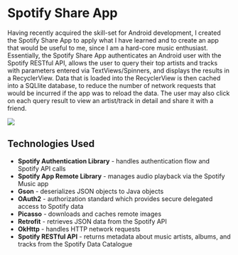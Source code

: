 # Spotify Share App
Having recently acquired the skill-set for Android development, I created the Spotify Share App to apply what I have learned and to create an app that would be useful to me, since I am a hard-core music enthusiast. Essentially, the Spotify Share App authenticates an Android user with the Spotify RESTful API, allows the user to query their top artists and tracks with parameters entered via TextViews/Spinners, and displays the results in a RecyclerView. Data that is loaded into the RecyclerView is then cached into a SQLlite database, to reduce the number of network requests that would be incurred if the app was to reload the data. The user may also click on each query result to view an artist/track in detail and share it with a friend.

![](https://j.gifs.com/4QV980.gif)

## Technologies Used
* **Spotify Authentication Library** - handles authentication flow and Spotify API calls
* **Spotify App Remote Library** - manages audio playback via the Spotify Music app
* **Gson** - deserializes JSON objects to Java objects
* **OAuth2** - authorization standard which provides secure delegated access to Spotify data
* **Picasso** - downloads and caches remote images
* **Retrofit** - retrieves JSON data from the Spotify API 
* **OkHttp** - handles HTTP network requests
* **Spotify RESTful API** - returns metadata about music artists, albums, and tracks from the Spotify Data Catalogue

